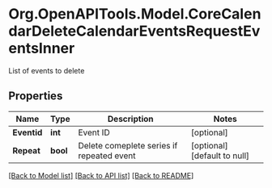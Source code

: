 # Org.OpenAPITools.Model.CoreCalendarDeleteCalendarEventsRequestEventsInner
List of events to delete

## Properties

Name | Type | Description | Notes
------------ | ------------- | ------------- | -------------
**Eventid** | **int** | Event ID | [optional] 
**Repeat** | **bool** | Delete comeplete series if repeated event | [optional] [default to null]

[[Back to Model list]](../README.md#documentation-for-models) [[Back to API list]](../README.md#documentation-for-api-endpoints) [[Back to README]](../README.md)

